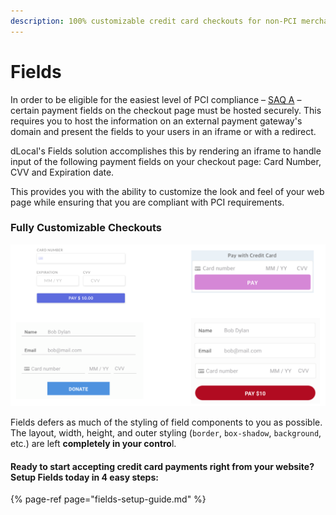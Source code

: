 ```yaml
---
description: 100% customizable credit card checkouts for non-PCI merchants.
---
```


# Fields

In order to be eligible for the easiest level of PCI compliance – [SAQ A](https://www.pcisecuritystandards.org/pci_security/completing_self_assessment) – certain payment fields on the checkout page must be hosted securely. This requires you to host the information on an external payment gateway's domain and present the fields to your users in an iframe or with a redirect.

dLocal's Fields solution accomplishes this by rendering an iframe to handle input of the following payment fields on your checkout page: Card Number, CVV and Expiration date.

This provides you with the ability to customize the look and feel of your web page while ensuring that you are compliant with PCI requirements.

### Fully Customizable Checkouts

![](../../.gitbook/assets/image.png)

Fields defers as much of the styling of field components to you as possible. The layout, width, height, and outer styling \(`border`, `box-shadow`, `background`, etc.\) are left **completely in your contro**l.

#### Ready to start accepting credit card payments right from your website? Setup Fields today in 4 easy steps:

{% page-ref page="fields-setup-guide.md" %}

